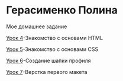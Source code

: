 # Герасименко Полина
Мое домашнее задание

[Урок 4](https://ssmulkyyy.github.io/lesson4/index.html "Html-книжка")-Знакомство с основами HTML

[Урок 5](https://ssmulkyyy.github.io/lesson5/ "Html-книжка")-Знакомство с основами CSS

[Урок 6](https://ssmulkyyy.github.io/lesson6/ "Шапка")-Создание шапки профиля

[Урок 7](https://ssmulkyyy.github.io/lesson_7/ "Верстка первого макета")-Верстка первого макета

